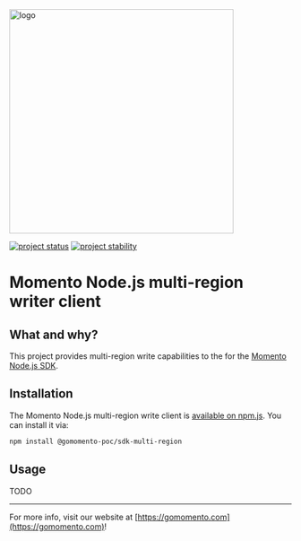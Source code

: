 <img src="https://docs.momentohq.com/img/momento-logo-forest.svg" alt="logo" width="400"/>

[![project status](https://momentohq.github.io/standards-and-practices/badges/project-status-official.svg)](https://github.com/momentohq/standards-and-practices/blob/main/docs/momento-on-github.md)
[![project stability](https://momentohq.github.io/standards-and-practices/badges/project-stability-alpha.svg)](https://github.com/momentohq/standards-and-practices/blob/main/docs/momento-on-github.md)


# Momento Node.js multi-region writer client

## What and why?

This project provides multi-region write capabilities to the for the [Momento Node.js SDK](https://github.com/momentohq/client-sdk-javascript).

## Installation

The Momento Node.js multi-region write client is [available on npm.js](https://www.npmjs.com/package/@gomomento-poc/sdk-multi-region). You can install it via:

```bash
npm install @gomomento-poc/sdk-multi-region
```

## Usage

TODO

----------------------------------------------------------------------------------------
For more info, visit our website at [https://gomomento.com](https://gomomento.com)!
